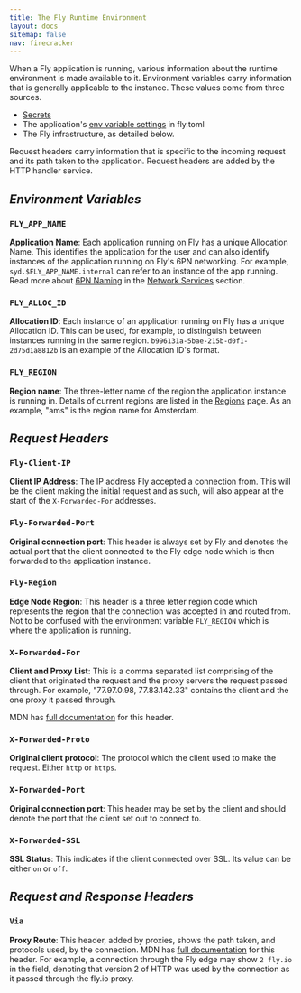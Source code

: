 ```yaml
---
title: The Fly Runtime Environment
layout: docs
sitemap: false
nav: firecracker
---
```


When a Fly application is running, various information about the runtime environment is made available to it. Environment variables carry information that is generally applicable to the instance. These values come from three sources.

* [Secrets](/docs/reference/secrets)
* The application's [env variable settings](/docs/reference/configuration/#the-env-variables-section) in fly.toml
* The Fly infrastructure, as detailed below.

Request headers carry information that is specific to the incoming request and its path taken to the application. Request headers are added by the HTTP handler service.

## _Environment Variables_

### `FLY_APP_NAME`
**Application Name**: Each application running on Fly has a unique Allocation Name. This identifies the application for the user and can also identify instances of the application running on Fly's 6PN networking. For example, `syd.$FLY_APP_NAME.internal` can refer to an instance of the app running. Read more about [6PN Naming](/docs/reference/services/#private-network-services) in the [Network Services](/docs/reference/services/) section.

### `FLY_ALLOC_ID`
**Allocation ID**: Each instance of an application running on Fly has a unique Allocation ID. This can be used, for example, to distinguish between instances running in the same region. `b996131a-5bae-215b-d0f1-2d75d1a8812b` is an example of the Allocation ID's format.

### `FLY_REGION`
**Region name**: The three-letter name of the region the application instance is running in. Details of current regions are listed in the [Regions](/docs/regions/) page. As an example, "ams" is the region name for Amsterdam.

## _Request Headers_

### `Fly-Client-IP`
**Client IP Address**: The IP address Fly accepted a connection from. This will be the client making the initial request and as such, will also appear at the start of the `X-Forwarded-For` addresses. 

### `Fly-Forwarded-Port`
**Original connection port**: This header is always set by Fly and denotes the actual port that the client connected to the Fly edge node which is then forwarded to the application instance.

### `Fly-Region`
**Edge Node Region**: This header is a three letter region code which represents the region that the connection was accepted in and routed from. Not to be confused with the environment variable `FLY_REGION` which is where the application is running.

### `X-Forwarded-For`
**Client and Proxy List**: This is a comma separated list comprising of the client that originated the request and the proxy servers the request passed through. For example, "77.97.0.98, 77.83.142.33" contains the client and the one proxy it passed through.

MDN has [full documentation](https://developer.mozilla.org/en-US/docs/Web/HTTP/Headers/X-Forwarded-For) for this header.

### `X-Forwarded-Proto`
**Original client protocol**: The protocol which the client used to make the request. Either `http` or `https`.

### `X-Forwarded-Port`
**Original connection port**: This header may be set by the client and should denote the port that the client set out to connect to.

### `X-Forwarded-SSL`
**SSL Status**: This indicates if the client connected over SSL. Its value can be either `on` or `off`. 

## _Request and Response Headers_

### `Via`
**Proxy Route**: This header, added by proxies, shows the path taken, and protocols used, by the connection. MDN has [full documentation](https://developer.mozilla.org/en-US/docs/Web/HTTP/Headers/Via) for this header. For example, a connection through the Fly edge may show `2 fly.io` in the field, denoting that version 2 of HTTP was used by the connection as it passed through the fly.io proxy.







